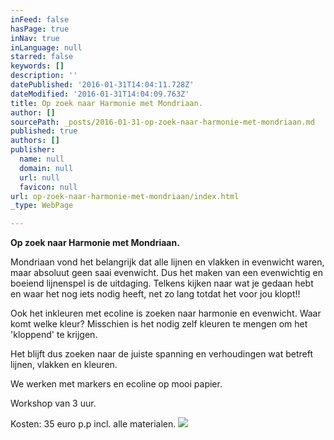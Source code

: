 ```yaml
---
inFeed: false
hasPage: true
inNav: true
inLanguage: null
starred: false
keywords: []
description: ''
datePublished: '2016-01-31T14:04:11.728Z'
dateModified: '2016-01-31T14:04:09.763Z'
title: Op zoek naar Harmonie met Mondriaan.
author: []
sourcePath: _posts/2016-01-31-op-zoek-naar-harmonie-met-mondriaan.md
published: true
authors: []
publisher:
  name: null
  domain: null
  url: null
  favicon: null
url: op-zoek-naar-harmonie-met-mondriaan/index.html
_type: WebPage

---
```

**Op zoek naar Harmonie met Mondriaan.**

Mondriaan vond het belangrijk dat alle lijnen en vlakken in evenwicht waren, maar absoluut geen saai evenwicht. Dus het maken van een evenwichtig en boeiend lijnenspel is de uitdaging. Telkens kijken naar wat je gedaan hebt en waar het nog iets nodig heeft, net zo lang totdat het voor jou klopt!!

Ook het inkleuren met ecoline is zoeken naar harmonie en evenwicht. Waar komt welke kleur? Misschien is het nodig zelf kleuren te mengen om het 'kloppend' te krijgen.

Het blijft dus zoeken naar de juiste spanning en verhoudingen wat betreft lijnen, vlakken en kleuren.

We werken met markers en ecoline op mooi papier.

Workshop van 3 uur.

Kosten: 35 euro p.p incl. alle materialen.
![](https://s3-us-west-2.amazonaws.com/the-grid-img/p/994256a76ee7fa6e24adfc4499d2709e7e32e389.jpg)